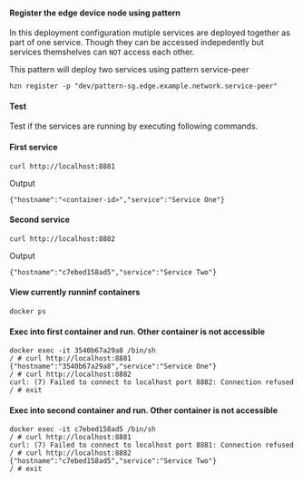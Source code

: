 #### Register the edge device node using pattern
In this deployment configuration mutiple services are deployed together as part of one service. Though they can be accessed indepedently but services themshelves can `NOT` access each other.

This pattern will deploy two services using pattern service-peer
```
hzn register -p "dev/pattern-sg.edge.example.network.service-peer"
```

#### Test

Test if the services are running by executing following commands.
#### First service
```
curl http://localhost:8881
```
Output
```
{"hostname":"<container-id>","service":"Service One"}
```
#### Second service
```
curl http://localhost:8882
```
Output
```
{"hostname":"c7ebed158ad5","service":"Service Two"}
```

#### View currently runninf containers
```
docker ps
```
#### Exec into first container and run. Other container is not accessible
```
docker exec -it 3540b67a29a8 /bin/sh
/ # curl http://localhost:8881
{"hostname":"3540b67a29a8","service":"Service One"}
/ # curl http://localhost:8882
curl: (7) Failed to connect to localhost port 8882: Connection refused
/ # exit
```
#### Exec into second container and run. Other container is not accessible
```
docker exec -it c7ebed158ad5 /bin/sh
/ # curl http://localhost:8881
curl: (7) Failed to connect to localhost port 8881: Connection refused
/ # curl http://localhost:8882
{"hostname":"c7ebed158ad5","service":"Service Two"}
/ # exit
```



